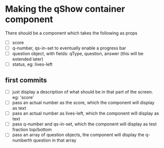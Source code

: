 # Making the qShow container component
There should be a component which takes the following as props
- [ ] score
- [ ] q-number, qs-in-set to eventually enable a progress bar
- [ ] question object, with fields: qType, question, answer (this will be extended later)
- [ ] status, eg: lives-left

## first commits
- [ ] just display a description of what should be in that part of the screen. eg: 'score' 
- [ ] pass an actual number as the score, which the component will display as text
- [ ] pass an actual number as lives-left, which the component will display as text
- [ ] pass q-number and qs-in-set, which the component will display as test fraction top/bottom
- [ ] pass an array of question objects, the component will display the q-numberth question in that array
